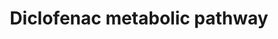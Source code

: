 ---
annotations:
- type: Pathway Ontology
  value: phase I biotransformation pathway via cytochrome P450
- type: Pathway Ontology
  value: xenobiotic metabolic pathway
- type: Disease Ontology
  value: disease
authors:
- Egonw
- MaintBot
- AlexanderPico
- DeSl
- Fehrhart
- Eweitz
description: CYP metabolism of the diclofenac drug (a NSAID), commonly used to treat
  pain and inflammatory diseases.
last-edited: 2021-05-22
organisms:
- Homo sapiens
redirect_from:
- /index.php/Pathway:WP2491
- /instance/WP2491
schema-jsonld:
- '@context': https://schema.org/
  '@id': https://wikipathways.github.io/pathways/WP2491.html
  '@type': Dataset
  creator:
    '@type': Organization
    name: WikiPathways
  description: CYP metabolism of the diclofenac drug (a NSAID), commonly used to treat
    pain and inflammatory diseases.
  keywords:
  - 5-hydroxydiclofenac
  - CYP2C8
  - CYP2C18
  - 4'-hydroxydiclofenac
  - diclofenac
  - 4',5-Dihydroxydiclofenac
  - CYP2C19
  - Metabolite
  - CYP2C9
  - 3'-Hydroxydiclofenac
  - CYP2B6
  license: CC0
  name: Diclofenac metabolic pathway
seo: CreativeWork
title: Diclofenac metabolic pathway
wpid: WP2491
---